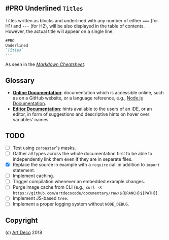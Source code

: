 #PRO
Underlined
`Titles`
---

Titles written as blocks and underlined with any number of either `===` (for H1) and `---` (for H2), will be also displayed in the table of contents. However, the actual title will appear on a single line.

```md
#PRO
Underlined
`Titles`
---
```

As seen in the [_Markdown Cheatsheet_](https://github.com/adam-p/markdown-here/wiki/Markdown-Cheatsheet).

## Glossary

- **[Online Documentation](t)**: documentation which is accessible online, such as on a GitHub website, or a language reference, e.g., [Node.js Documentation](https://nodejs.org/api/stream.html).
- **[Editor Documentation](t)**: hints available to the users of an IDE, or an editor, in form of suggestions and descriptive hints on hover over variables' names.

## TODO

- [ ] Test using `zoroaster`'s masks.
- [ ] Gather all types across the whole documentation first to be able to independently link them even if they are in separate files.
- [x] Replace the source in example with a `require` call in addition to `import` statement.
- [ ] Implement caching.
- [ ] Trigger compilation whenever an embedded example changes.
- [ ] Purge image cache from CLI (e.g., `curl -X https://github.com/artdecocode/documentary/raw/${BRANCH}${PATH}`)
- [ ] Implement JS-based `tree`.
- [ ] Implement a proper logging system without `NODE_DEBUG`.

## Copyright

(c) [Art Deco][1] 2018

[1]: https://artdeco.bz